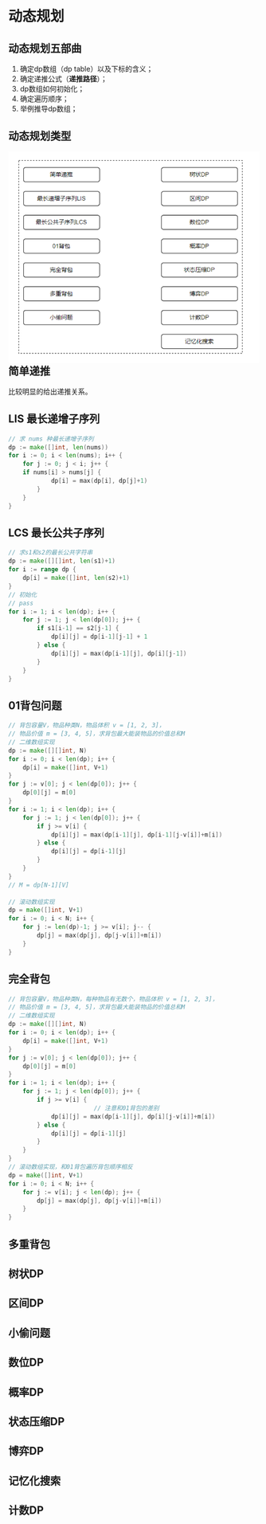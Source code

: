 # 动态规划

## 动态规划五部曲

1. 确定dp数组（dp table）以及下标的含义；
2. 确定递推公式（**递推路径**）；
3. dp数组如何初始化；
4. 确定遍历顺序；
5. 举例推导dp数组；

## 动态规划类型

<img src="./assets/image-20240202214616461.png" alt="image-20240202214616461" align="left"/>

## 简单递推

比较明显的给出递推关系。

## LIS 最长递增子序列

```go
// 求 nums 种最长递增子序列
dp := make([]int, len(nums))
for i := 0; i < len(nums); i++ {
    for j := 0; j < i; j++ {
    if nums[i] > nums[j] {
            dp[i] = max(dp[i], dp[j]+1)
        }
    }
}
```

## LCS 最长公共子序列

```go
// 求s1和s2的最长公共字符串
dp := make([][]int, len(s1)+1)
for i := range dp {
    dp[i] = make([]int, len(s2)+1)
}
// 初始化
// pass
for i := 1; i < len(dp); i++ {
    for j := 1; j < len(dp[0]); j++ {
        if s1[i-1] == s2[j-1] {
            dp[i][j] = dp[i-1][j-1] + 1
        } else {
            dp[i][j] = max(dp[i-1][j], dp[i][j-1])
        }
    }
}
```

## 01背包问题

```go
// 背包容量V，物品种类N，物品体积 v = [1, 2, 3]，
// 物品价值 m = [3, 4, 5]，求背包最大能装物品的价值总和M
// 二维数组实现
dp := make([][]int, N)
for i := 0; i < len(dp); i++ {
    dp[i] = make([]int, V+1)
}
for j := v[0]; j < len(dp[0]); j++ {
    dp[0][j] = m[0]
}
for i := 1; i < len(dp); i++ {
    for j := 1; j < len(dp[0]); j++ {
        if j >= v[i] {
            dp[i][j] = max(dp[i-1][j], dp[i-1][j-v[i]]+m[i])
        } else {
            dp[i][j] = dp[i-1][j]
        }
    }
}
// M = dp[N-1][V]

// 滚动数组实现
dp = make([]int, V+1)
for i := 0; i < N; i++ {
    for j := len(dp)-1; j >= v[i]; j-- {
        dp[j] = max(dp[j], dp[j-v[i]]+m[i])
    }
}
```

## 完全背包

```go
// 背包容量V，物品种类N，每种物品有无数个，物品体积 v = [1, 2, 3]，
// 物品价值 m = [3, 4, 5]，求背包最大能装物品的价值总和M
// 二维数组实现
dp := make([][]int, N)
for i := 0; i < len(dp); i++ {
    dp[i] = make([]int, V+1)
}
for j := v[0]; j < len(dp[0]); j++ {
    dp[0][j] = m[0]
}
for i := 1; i < len(dp); i++ {
    for j := 1; j < len(dp[0]); j++ {
        if j >= v[i] {
                        // 注意和01背包的差别
            dp[i][j] = max(dp[i-1][j], dp[i][j-v[i]]+m[i])
        } else {
            dp[i][j] = dp[i-1][j]
        }
    }
}
// 滚动数组实现，和01背包遍历背包顺序相反
dp = make([]int, V+1)
for i := 0; i < N; i++ {
    for j := v[i]; j < len(dp); j++ {
        dp[j] = max(dp[j], dp[j-v[i]]+m[i])
    }
}
```

## 多重背包

## 树状DP

## 区间DP

## 小偷问题

## 数位DP

## 概率DP

## 状态压缩DP

## 博弈DP

## 记忆化搜索

## 计数DP

